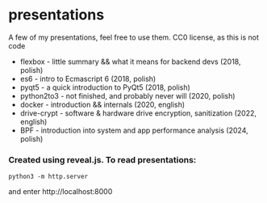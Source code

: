 # presentations
A few of my presentations, feel free to use them. CC0 license, as this is not code


* flexbox - little summary && what it means for backend devs (2018, polish)
* es6 - intro to Ecmascript 6 (2018, polish)
* pyqt5 - a quick introduction to PyQt5 (2018, polish)
* python2to3 - not finished, and probably never will (2020, polish)
* docker - introduction && internals (2020, english)
* drive-crypt - software & hardware drive encryption, sanitization (2022, english)
* BPF - introduction into system and app performance analysis (2024, polish)


### Created using reveal.js. To read presentations:
```
python3 -m http.server
```
and enter http://localhost:8000
